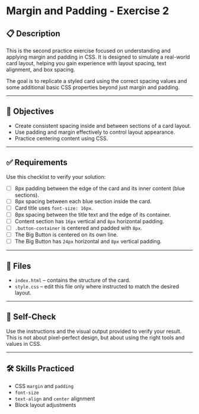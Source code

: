 # Margin and Padding - Exercise 2

## 📋 Description

This is the second practice exercise focused on understanding and applying margin and padding in CSS. It is designed to simulate a real-world card layout, helping you gain experience with layout spacing, text alignment, and box spacing.

The goal is to replicate a styled card using the correct spacing values and some additional basic CSS properties beyond just margin and padding.

---

## 🎯 Objectives

- Create consistent spacing inside and between sections of a card layout.
- Use padding and margin effectively to control layout appearance.
- Practice centering content using CSS.

---

## ✅ Requirements

Use this checklist to verify your solution:

- [ ] 8px padding between the edge of the card and its inner content (blue sections).
- [ ] 8px spacing between each blue section inside the card.
- [ ] Card title uses `font-size: 16px`.
- [ ] 8px spacing between the title text and the edge of its container.
- [ ] Content section has `16px` vertical and `8px` horizontal padding.
- [ ] `.button-container` is centered and padded with `8px`.
- [ ] The Big Button is centered on its own line.
- [ ] The Big Button has `24px` horizontal and `8px` vertical padding.

---

## 📁 Files

- `index.html` – contains the structure of the card.
- `style.css` – edit this file only where instructed to match the desired layout.

---

## 🧠 Self-Check

Use the instructions and the visual output provided to verify your result. This is not about pixel-perfect design, but about using the right tools and values in CSS.

---

## 🛠️ Skills Practiced

- CSS `margin` and `padding`
- `font-size`
- `text-align` and `center` alignment
- Block layout adjustments

